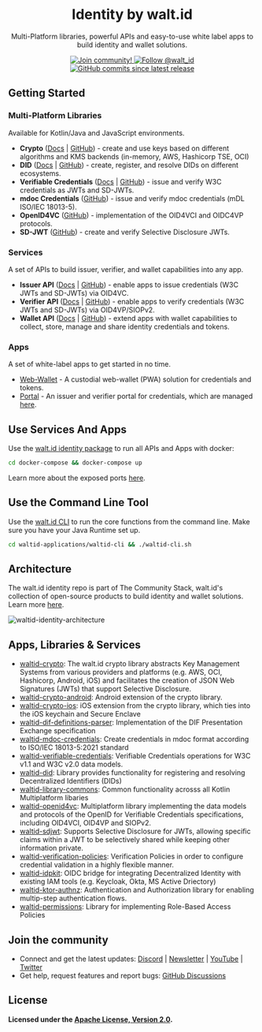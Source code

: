 <div align="center">
 <h1>Identity by walt.id</h1>
 <p>Multi-Platform libraries, powerful APIs and easy-to-use white label apps to build identity and wallet solutions.</p>

<a href="https://walt.id/community">
<img src="https://img.shields.io/badge/Join-The Community-blue.svg?style=flat" alt="Join community!" />
</a>
<a href="https://twitter.com/intent/follow?screen_name=walt_id">
<img src="https://img.shields.io/twitter/follow/walt_id.svg?label=Follow%20@walt_id" alt="Follow @walt_id" />
<img alt="GitHub commits since latest release" src="https://img.shields.io/github/commits-since/walt-id/waltid-identity/latest"></a>
</div>

## Getting Started

### Multi-Platform Libraries

Available for Kotlin/Java and JavaScript environments.

- **Crypto** ([Docs](https://docs.oss.walt.id/issuer/sdks/manage-keys/overview) | [GitHub](https://github.com/walt-id/waltid-identity/tree/main/waltid-libraries/crypto/waltid-crypto)) -
  create and use keys based on different algorithms and KMS backends (in-memory, AWS, Hashicorp TSE, OCI)
- **DID** ([Docs](https://docs.oss.walt.id/issuer/sdks/manage-dids/overview) | [GitHub](https://github.com/walt-id/waltid-identity/blob/main/waltid-libraries/waltid-did/README.md)) -
  create, register, and resolve DIDs on different ecosystems.
- **Verifiable Credentials** ([Docs](https://docs.oss.walt.id/issuer/sdks/manage-credentials/overview) | [GitHub](https://github.com/walt-id/waltid-identity/tree/main/waltid-libraries/credentials/waltid-verifiable-credentials)) -
  issue and verify W3C credentials as JWTs and SD-JWTs.
- **mdoc Credentials** ([GitHub](https://github.com/walt-id/waltid-identity/tree/main/waltid-libraries/credentials/waltid-mdoc-credentials)) -
  issue and verify mdoc credentials (mDL ISO/IEC 18013-5).
- **OpenID4VC** ([GitHub](https://github.com/walt-id/waltid-identity/tree/main/waltid-libraries/protocols/waltid-openid4vc)) -
  implementation of the OID4VCI and OIDC4VP protocols.
- **SD-JWT** ([GitHub](https://github.com/walt-id/waltid-identity/tree/main/waltid-libraries/sdjwt/waltid-sdjwt)) -
  create and verify Selective Disclosure JWTs.

### Services

A set of APIs to build issuer, verifier, and wallet capabilities into any app.

- **Issuer API** ([Docs](https://docs.walt.id/issuer/api/getting-started) | [GitHub](https://github.com/walt-id/waltid-identity/tree/main/waltid-services/waltid-issuer-api)) -
  enable apps to issue credentials (W3C JWTs and SD-JWTs) via OID4VC.
- **Verifier API**  ([Docs](https://docs.walt.id/verifier/api/getting-started) | [GitHub](https://github.com/walt-id/waltid-identity/tree/main/waltid-services/waltid-verifier-api)) -
  enable apps to verify credentials (W3C JWTs and SD-JWTs) via OID4VP/SIOPv2.
- **Wallet API** ([Docs](https://docs.oss.walt.id/wallet/api/getting-started) | [GitHub](https://github.com/walt-id/waltid-identity/tree/main/waltid-services/waltid-wallet-api)) -
  extend apps with wallet capabilities to collect, store, manage and share identity credentials and tokens.

### Apps

A set of white-label apps to get started in no time.

- [Web-Wallet](https://github.com/walt-id/waltid-identity/tree/main/waltid-applications/waltid-web-wallet) - A custodial web-wallet (PWA)
  solution for credentials and tokens.
- [Portal](https://github.com/walt-id/waltid-identity/tree/main/waltid-applications/waltid-web-portal) - An issuer and verifier portal for
  credentials, which are managed [here](https://github.com/walt-id/waltid-credentials).

## Use Services And Apps

Use the [walt.id identity package](https://github.com/walt-id/waltid-identity/tree/main/docker-compose) to run all APIs and Apps with
docker:

```bash
cd docker-compose && docker-compose up
```

Learn more about the exposed ports [here](https://github.com/walt-id/waltid-identity/tree/main/docker-compose).

## Use the Command Line Tool

Use the [walt.id CLI](https://github.com/walt-id/waltid-identity/tree/main/waltid-applications/waltid-cli) to run the core functions from
the command line. Make sure you have your Java Runtime set up.

```bash
cd waltid-applications/waltid-cli && ./waltid-cli.sh
```

## Architecture

The walt.id identity repo is part of The Community Stack, walt.id's collection of open-source products to build identity and wallet
solutions. Learn more [here](https://walt.id/blog/p/community-stack).

![waltid-identity-architecture](https://github.com/user-attachments/assets/0400118b-3a38-421e-91dc-7293f6a44b6c)

## Apps, Libraries & Services

* [waltid-crypto](https://github.com/walt-id/waltid-identity/tree/main/waltid-libraries/crypto/waltid-crypto):
  The walt.id crypto library abstracts Key Management Systems from various providers and platforms (e.g. AWS, OCI, Hashicorp, Android, iOS) and facilitates the creation of JSON Web Signatures (JWTs) that support Selective Disclosure.
* [waltid-crypto-android](https://github.com/walt-id/waltid-identity/tree/main/waltid-libraries/crypto/waltid-crypto-android): Android extension of the crypto library.
* [waltid-crypto-ios](https://github.com/walt-id/waltid-identity/tree/main/waltid-libraries/crypto/waltid-crypto-ios): iOS extension from the crypto library, which ties into the iOS keychain and Secure Enclave
* [waltid-dif-definitions-parser](https://github.com/walt-id/waltid-identity/tree/main/waltid-libraries/credentials/waltid-dif-definitions-parser):  Implementation of the DIF Presentation Exchange specification
* [waltid-mdoc-credentials](https://github.com/walt-id/waltid-identity/tree/main/waltid-libraries/credentials/waltid-mdoc-credentials): Create credentials in mdoc format according to ISO/IEC 18013-5:2021 standard
* [waltid-verifiable-credentials](https://github.com/walt-id/waltid-identity/tree/main/waltid-libraries/credentials/waltid-verifiable-credentials): Verifiable Credentials operations for W3C v1.1 and W3C v2.0 data models.
* [waltid-did](https://github.com/walt-id/waltid-identity/tree/main/waltid-libraries/waltid-did): Library provides functionality for registering and resolving Decentralized Identifiers (DIDs)
* [waltid-library-commons](https://github.com/walt-id/waltid-identity/tree/main/waltid-libraries/waltid-library-commons): Common functionality acrosss all Kotlin Multiplatform libaries
* [waltid-openid4vc](https://github.com/walt-id/waltid-identity/tree/main/waltid-libraries/protocols/waltid-openid4vc): Multiplatform library implementing the data models and protocols of the OpenID for Verifiable Credentials specifications, including OID4VCI, OID4VP and SIOPv2.
* [waltid-sdjwt](https://github.com/walt-id/waltid-identity/tree/main/waltid-libraries/sdjwt/waltid-sdjwt): Supports Selective Disclosure for JWTs, allowing specific claims within a JWT to be selectively shared while keeping other information private.
* [waltid-verification-policies](https://github.com/walt-id/waltid-identity/tree/main/waltid-libraries/credentials/waltid-verification-policies): Verification Policies in order to configure credential validation in a highly flexible manner.
* [waltid-idpkit](https://github.com/walt-id/waltid-identity/tree/main/waltid-libraries/auth/waltid-idpkit): OIDC bridge for integrating Decentralized Identity with existing IAM tools (e.g. Keycloak, Okta, MS Active Driectory)
* [waltid-ktor-authnz](https://github.com/walt-id/waltid-identity/tree/main/waltid-libraries/auth/waltid-ktor-authnz): Authentication and Authorization library for enabling multip-step authentication flows.
* [waltid-permissions](https://github.com/walt-id/waltid-identity/tree/main/waltid-libraries/auth/waltid-permissions): Library for implementing Role-Based Access Policies

## Join the community

* Connect and get the latest updates: <a href="https://discord.gg/AW8AgqJthZ">Discord</a> | <a href="https://walt.id/newsletter">
  Newsletter</a> | <a href="https://www.youtube.com/channel/UCXfOzrv3PIvmur_CmwwmdLA">
  YouTube</a> | <a href="https://mobile.twitter.com/walt_id" target="_blank">Twitter</a>
* Get help, request features and report bugs: <a href="https://github.com/walt-id/.github/discussions" target="_blank">GitHub
  Discussions</a>

## License

**Licensed under the [Apache License, Version 2.0](https://github.com/walt-id/waltid-ssikit/blob/master/LICENSE).**

